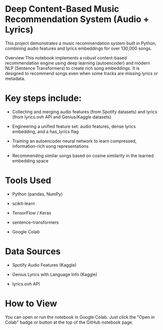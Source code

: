 # Deep Content-Based Music Recommendation System (Audio + Lyrics)
This project demonstrates a music recommendation system built in Python, combining audio features and lyrics embeddings for over 130,000 songs.

Overview
This notebook implements a robust content-based recommendation engine using deep learning (autoencoder) and modern NLP (Sentence Transformers) to create rich song embeddings. It is designed to recommend songs even when some tracks are missing lyrics or metadata.

# Key steps include:

- Collecting and merging audio features (from Spotify datasets) and lyrics (from lyrics.ovh API and Genius/Kaggle datasets)

- Engineering a unified feature set: audio features, dense lyrics embedding, and a has_lyrics flag

- Training an autoencoder neural network to learn compressed, information-rich song representations

- Recommending similar songs based on cosine similarity in the learned embedding space

# Tools Used
- Python (pandas, NumPy)

- scikit-learn

- TensorFlow / Keras

- sentence-transformers

- Google Colab

# Data Sources
- Spotify Audio Features (Kaggle)

- Genius Lyrics with Language Info (Kaggle)

- lyrics.ovh API

# How to View
You can open or run the notebook in Google Colab.
Just click the "Open in Colab" badge or button at the top of the GitHub notebook page.
